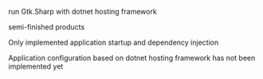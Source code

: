 run Gtk.Sharp with dotnet hosting framework

semi-finished products

Only implemented application startup and dependency injection

Application configuration based on dotnet hosting framework has not been implemented yet
